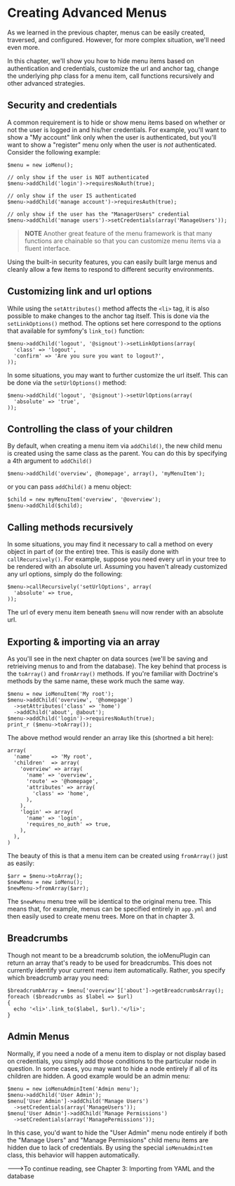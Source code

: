 Creating Advanced Menus
=======================

As we learned in the previous chapter, menus can be easily created, traversed,
and configured. However, for more complex situation, we'll need even more.

In this chapter, we'll show you how to hide menu items based on authentication
and credentials, customize the url and anchor tag, change the underlying
php class for a menu item, call functions recursively and other advanced
strategies.

Security and credentials
------------------------

A common requirement is to hide or show menu items based on whether or
not the user is logged in and his/her credentials. For example, you'll
want to show a "My account" link only when the user is authenticated, but
you'll want to show a "register" menu only when the user is _not_ authenticated.
Consider the following example:

    $menu = new ioMenu();

    // only show if the user is NOT authenticated
    $menu->addChild('login')->requiresNoAuth(true);

    // only show if the user IS authenticated
    $menu->addChild('manage account')->requiresAuth(true);

    // only show if the user has the "ManagerUsers" credential
    $menu->addChild('manage users')->setCredentials(array('ManageUsers'));

>**NOTE**
>Another great feature of the menu framework is that many functions are
>chainable so that you can customize menu items via a fluent interface.

Using the built-in security features, you can easily built large menus
and cleanly allow a few items to respond to different security environments.

Customizing link and url options
--------------------------------

While using the `setAttributes()` method affects the `<li>` tag, it is
also possible to make changes to the anchor tag itself. This is done
via the `setLinkOptions()` method. The options set here correspond to
the options that available for symfony's `link_to()` function:

    $menu->addChild('logout', '@signout')->setLinkOptions(array(
      'class' => 'logout',
      'confirm' => 'Are you sure you want to logout?',
    ));

In some situations, you may want to further customize the url itself. This
can be done via the `setUrlOptions()` method:

    $menu->addChild('logout', '@signout')->setUrlOptions(array(
      'absolute' => 'true',
    ));

Controlling the class of your children
--------------------------------------

By default, when creating a menu item via `addChild()`, the new child menu
is created using the same class as the parent. You can do this by specifying
a 4th argument to `addChild()`

    $menu->addChild('overview', @homepage', array(), 'myMenuItem');

or you can pass `addChild()` a menu object:

    $child = new myMenuItem('overview', '@overview');
    $menu->addChild($child);

Calling methods recursively
---------------------------

In some situations, you may find it necessary to call a method on every
object in part of (or the entire) tree. This is easily done with
`callRecursively()`. For example, suppose you need every url in your tree
to be rendered with an absolute url. Assuming you haven't already customized
any url options, simply do the following:

    $menu->callRecursively('setUrlOptions', array(
      'absolute' => true,
    ));

The url of every menu item beneath `$menu` will now render with an absolute url.

Exporting & importing via an array
----------------------------------

As you'll see in the next chapter on data sources (we'll be saving and
retrieiving menus to and from the database). The key behind that process
is the `toArray()` and `fromArray()` methods. If you're familiar with
Doctrine's methods by the same name, these work much the same way.

    $menu = new ioMenuItem('My root');
    $menu->addChild('overview', '@homepage')
      ->setAttributes('class' => 'home')
      ->addChild('about', @about');
    $menu->addChild('login')->requiresNoAuth(true);
    print_r ($menu->toArray());

The above method would render an array like this (shortned a bit here):

    array(
      'name'      => 'My root',
      'children'  => array(
        'overview' => array(
          'name' => 'overview',
          'route' => '@homepage',
          'attributes' => array(
            'class' => 'home',
          ),
        ),
        'login' => array(
          'name' => 'login',
          'requires_no_auth' => true,
        ),
      ),
    )

The beauty of this is that a menu item can be created using `fromArray()`
just as easily:

    $arr = $menu->toArray();
    $newMenu = new ioMenu();
    $newMenu->fromArray($arr);

The `$newMenu` menu tree will be identical to the original menu tree. This
means that, for example, menus can be specified entirely in `app.yml` and
then easily used to create menu trees. More on that in chapter 3.

Breadcrumbs
-----------

Though not meant to be a breadcrumb solution, the ioMenuPlugin can return
an array that's ready to be used for breadcrumbs. This does not currently
identify your current menu item automatically. Rather, you specify which
breadcrumb array you need:

    $breadcrumbArray = $menu['overview']['about']->getBreadcrumbsArray();
    foreach ($breadcrumbs as $label => $url)
    {
      echo '<li>'.link_to($label, $url).'</li>';
    }

Admin Menus
-----------

Normally, if you need a node of a menu item to display or not display
based on credentials, you simply add those conditions to the particular
node in question. In some cases, you may want to hide a node entirely if
all of its children are hidden. A good example would be an admin menu:

    $menu = new ioMenuAdminItem('Admin menu');
    $menu->addChild('User Admin');
    $menu['User Admin']->addChild('Manage Users')
      ->setCredentials(array('ManageUsers'));
    $menu['User Admin']->addChild('Manage Permissions')
      ->setCredentials(array('ManagePermissions'));

In this case, you'd want to hide the "User Admin" menu node entirely if
both the "Manage Users" and "Manage Permissions" child menu items are
hidden due to lack of credentials. By using the special `ioMenuAdminItem`
class, this behavior will happen automatically.

--->To continue reading, see Chapter 3: Importing from YAML and the database